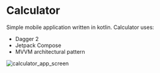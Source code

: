# Calculator
Simple mobile application written in kotlin. Calculator uses:
 - Dagger 2
 - Jetpack Compose
 - MVVM architectural pattern
 
 ![calculator_app_screen](https://user-images.githubusercontent.com/25510169/233459432-745dcd2f-28bb-4c57-8abb-6e16dd435eee.JPG)
